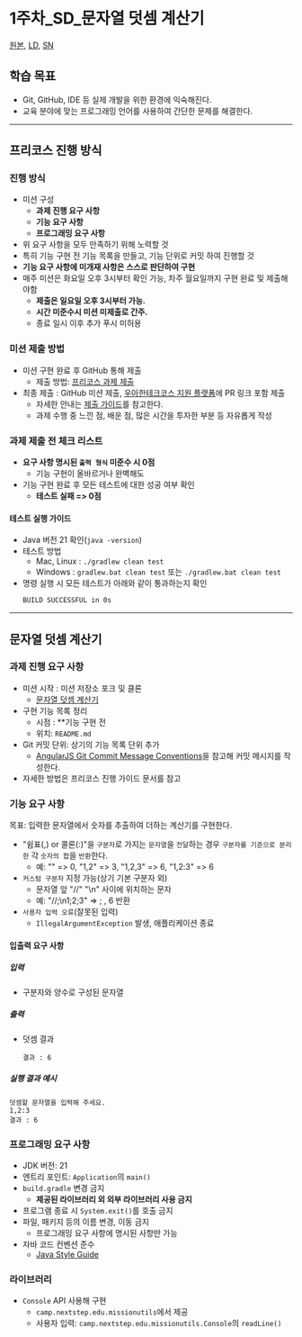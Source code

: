 # 1주차_SD_문자열 덧셈 계산기

[원본](1주차-문자열-덧셈-계산기.md), [LD](), [SN]()

## 학습 목표

* Git, GitHub, IDE 등 실제 개발을 위한 환경에 익숙해진다.
* 교육 분야에 맞는 프로그래밍 언어를 사용하여 간단한 문제를 해결한다.

---

## 프리코스 진행 방식

### 진행 방식

* 미션 구성
  * **과제 진행 요구 사항**
  * **기능 요구 사항**
  * **프로그래밍 요구 사항**
* 위 요구 사항을 모두 만족하기 위해 노력할 것
* 특히 기능 구현 전 기능 목록을 만들고, 기능 단위로 커밋 하여 진행할 것
* **기능 요구 사항에 미개재 사항은 스스로 판단하여 구현**
* 매주 미션은 화요일 오후 3시부터 확인 가능, 차주 월요일까지 구현 완료 및 제출해야함
  * **제출은 일요일 오후 3시부터 가능.**
  * **시간 미준수시 미션 미제출로 간주.**
  * 종료 일시 이후 추가 푸시 미허용

### 미션 제출 방법

* 미션 구현 완료 후 GitHub 통해 제출
    * 제출 방법: [프리코스 과제 제출](https://github.com/woowacourse/woowacourse-docs/tree/master/precourse)
* 최종 제출 : GitHub 미션 제출, [우아한테크코스 지원 플랫폼](https://apply.techcourse.co.kr/)에 PR 링크 포함 제출
    * 자세한 안내는 [제출 가이드](https://github.com/woowacourse/woowacourse-docs/tree/master/precourse#%EC%A0%9C%EC%B6%9C-%EA%B0%80%EC%9D%B4%EB%93%9C)를 참고한다.
    * 과제 수행 중 느낀 점, 배운 점, 많은 시간을 투자한 부분 등 자유롭게 작성

### 과제 제출 전 체크 리스트

* **요구 사항 명시된 `출력 형식` 미준수 시 0점**
  * 기능 구현이 올바르거나 완벽해도
* 기능 구현 완료 후 모든 테스트에 대한 성공 여부 확인
  * **테스트 실패 => 0점**

#### 테스트 실행 가이드

* Java 버전 21 확인(`java -version`)
* 테스트 방법
  * Mac, Linux : `./gradlew clean test`
  * Windows : `gradlew.bat clean test` 또는 `./gradlew.bat clean test` 
* 명령 실행 시 모든 테스트가 아래와 같이 통과하는지 확인
    ```apache
    BUILD SUCCESSFUL in 0s
    ```

---

## 문자열 덧셈 계산기

### 과제 진행 요구 사항

* 미션 시작 : 미션 저장소 포크 및 클론
  * [문자열 덧셈 계산기](https://github.com/woowacourse-precourse/java-calculator-7) 
* 구현 기능 목록 정리
  * 시점 : **기능 구현 전
  * 위치: `README.md`
* Git 커밋 단위: 상기의 기능 목록 단위 추가
    * [AngularJS Git Commit Message Conventions](https://gist.github.com/stephenparish/9941e89d80e2bc58a153)을 참고해 커밋 메시지를 작성한다.
* 자세한 방법은 프리코스 진행 가이드 문서를 참고

### 기능 요구 사항
목표: 입력한 문자열에서 숫자를 추출하여 더하는 계산기를 구현한다.
* "쉼표(,) or 콜론(:)"을 `구분자`로 가지는 `문자열`을 `전달`하는 경우 `구분자를 기준으로 분리한` 각 `숫자의 합`을 `반환`한다.
    * 예: "" => 0, "1,2" => 3, "1,2,3" => 6, "1,2:3" => 6
* `커스텀 구분자` 지정 가능(상기 기본 구분자 외)
  * 문자열 앞 "//" "\\n" 사이에 위치하는 문자
  * 예: "//;\\n1;2;3" => ; , 6 반환
* `사용자 입력 오류`(잘못된 입력)
  * `IllegalArgumentException` 발생, 애플리케이션 종료

#### 입출력 요구 사항

##### 입력
* 구분자와 양수로 구성된 문자열

##### 출력
* 덧셈 결과
    ```
    결과 : 6
    ```
##### 실행 결과 예시
```
덧셈할 문자열을 입력해 주세요.
1,2:3
결과 : 6
```

### 프로그래밍 요구 사항

* JDK 버전: 21
* 엔트리 포인트: `Application`의 `main()`
* `build.gradle` 변경 금지
  * **제공된 라이브러리 외 외부 라이브러리 사용 금지**
* 프로그램 종료 시 `System.exit()`를 호출 금지
* 파일, 패키지 등의 이름 변경, 이동 금지
  * 프로그래밍 요구 사항에 명시된 사항만 가능
* 자바 코드 컨벤션 준수
    * [Java Style Guide](https://github.com/woowacourse/woowacourse-docs/blob/main/styleguide/java)

### 라이브러리
* `Console` API 사용해 구현
  * `camp.nextstep.edu.missionutils`에서 제공
  * 사용자 입력:  `camp.nextstep.edu.missionutils.Console`의 `readLine()`
